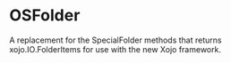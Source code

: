 # OSFolder

A replacement for the SpecialFolder methods that returns xojo.IO.FolderItems
for use with the new Xojo framework.
